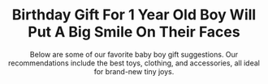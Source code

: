 ---
layout: post
title: Birthday Gift For 1 Year Old Boy Will Put A Big Smile On Their Faces
subtitle: Below are some of our favorite baby boy gift suggestions. Our recommendations include the best toys, clothing, and accessories, all ideal for brand-new tiny joys.
header-img: "img/post/2023/09/copied/medium_Birthday_gift_for_1_year_old_boy_ae1663125d.jpg"
header-style: text
permalink: "/birthday-gift-1-year-old-boy/"
catalog: true
tags:
  - Recipients 
  - Men
---    